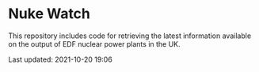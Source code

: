 # Nuke Watch

This repository includes code for retrieving the latest information available on the output of EDF nuclear power plants in the UK.

Last updated: 2021-10-20 19:06